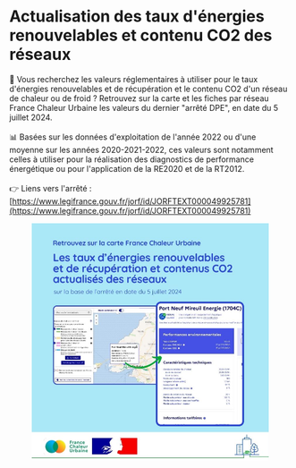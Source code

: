 # Actualisation des taux d'énergies renouvelables et contenu CO2 des réseaux

🔎 Vous recherchez les valeurs réglementaires à utiliser pour le taux d'énergies renouvelables et de récupération et le contenu CO2 d'un réseau de chaleur ou de froid ? Retrouvez sur la carte et les fiches par réseau France Chaleur Urbaine les valeurs du dernier "arrêté DPE", en date du 5 juillet 2024.\
\
📊 Basées sur les données d'exploitation de l'année 2022 ou d'une moyenne sur les années 2020-2021-2022, ces valeurs sont notamment celles à utiliser pour la réalisation des diagnostics de performance énergétique ou pour l'application de la RE2020 et de la RT2012.\
\
👉 Liens vers l'arrêté : [https://www.legifrance.gouv.fr/jorf/id/JORFTEXT000049925781](https://www.legifrance.gouv.fr/jorf/id/JORFTEXT000049925781)

<figure><img src=".gitbook/assets/FCU_tauxENRR-contenuCO2.jpg" alt=""><figcaption></figcaption></figure>

